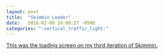 ```yaml
---
layout: post
title:  "Skimmin Loader"
date:   2016-02-08 10:00:27 -0500
categories: ":vertical_traffic_light:"
---
```


<a href="/google-loader">This was the loading screen on my third iteration of Skimmin.</a>
